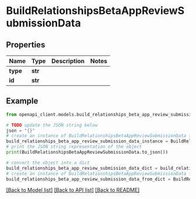 # BuildRelationshipsBetaAppReviewSubmissionData


## Properties

Name | Type | Description | Notes
------------ | ------------- | ------------- | -------------
**type** | **str** |  | 
**id** | **str** |  | 

## Example

```python
from openapi_client.models.build_relationships_beta_app_review_submission_data import BuildRelationshipsBetaAppReviewSubmissionData

# TODO update the JSON string below
json = "{}"
# create an instance of BuildRelationshipsBetaAppReviewSubmissionData from a JSON string
build_relationships_beta_app_review_submission_data_instance = BuildRelationshipsBetaAppReviewSubmissionData.from_json(json)
# print the JSON string representation of the object
print(BuildRelationshipsBetaAppReviewSubmissionData.to_json())

# convert the object into a dict
build_relationships_beta_app_review_submission_data_dict = build_relationships_beta_app_review_submission_data_instance.to_dict()
# create an instance of BuildRelationshipsBetaAppReviewSubmissionData from a dict
build_relationships_beta_app_review_submission_data_from_dict = BuildRelationshipsBetaAppReviewSubmissionData.from_dict(build_relationships_beta_app_review_submission_data_dict)
```
[[Back to Model list]](../README.md#documentation-for-models) [[Back to API list]](../README.md#documentation-for-api-endpoints) [[Back to README]](../README.md)


